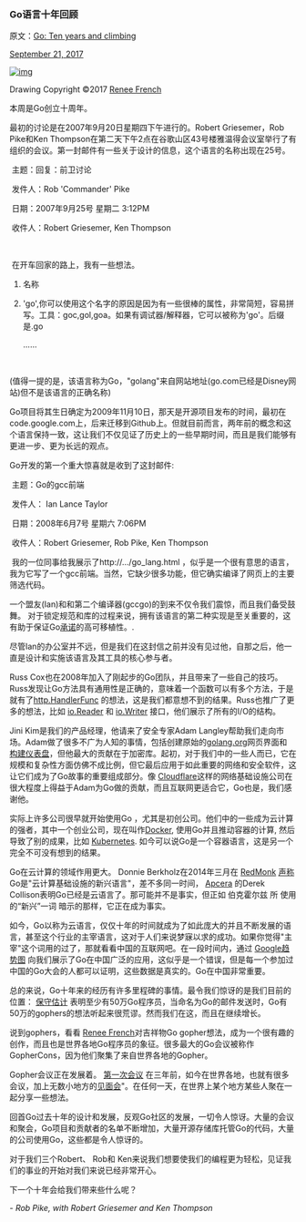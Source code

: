 ### Go语言十年回顾

原文：[Go: Ten years and climbing](https://commandcenter.blogspot.jp/2017/09/go-ten-years-and-climbing.html?from=hackcv&hmsr=hackcv.com&utm_medium=hackcv.com&utm_source=hackcv.com)

[September 21, 2017](https://commandcenter.blogspot.com/2017/09/go-ten-years-and-climbing.html)





[![img](https://1.bp.blogspot.com/-aGrvoIrHLeE/WcQu3Y2fE_I/AAAAAAAApsw/0lYHJ9InDUAtARMUhf0kBUKxCrEUkmrVgCLcBGAs/s320/gophers10th.jpg)](https://1.bp.blogspot.com/-aGrvoIrHLeE/WcQu3Y2fE_I/AAAAAAAApsw/0lYHJ9InDUAtARMUhf0kBUKxCrEUkmrVgCLcBGAs/s1600/gophers10th.jpg)

Drawing Copyright ©2017 [Renee French](http://reneefrench.io/)



本周是Go创立十周年。

最初的讨论是在2007年9月20日星期四下午进行的。Robert Griesemer，Rob Pike和Ken Thompson在第二天下午2点在谷歌山区43号楼雅温得会议室举行了有组织的会议。第一封邮件有一些关于设计的信息，这个语言的名称出现在25号。

​	主题：回复：前卫讨论

​	发件人：Rob 'Commander' Pike 

​	日期：2007年9月25号 星期二 3:12PM

​	收件人：Robert Griesemer, Ken Thompson

​	

​	在开车回家的路上，我有一些想法。

 1. 名称

 2. 'go',你可以使用这个名字的原因是因为有一些很棒的属性，非常简短，容易拼写。工具：goc,gol,goa。如果有调试器/解释器，它可以被称为'go'。后缀是.go 

    ......   

​	

(值得一提的是，该语言称为Go，"golang"来自网站地址(go.com已经是Disney网站)但不是该语言的正确名称)



Go项目将其生日确定为2009年11月10日，那天是开源项目发布的时间，最初在code.google.com上，后来迁移到Github上。但就目前而言，两年前的概念和这个语言保持一致，这让我们不仅见证了历史上的一些早期时间，而且是我们能够有更进一步、更为长远的观点。



Go开发的第一个重大惊喜就是收到了这封邮件:

​	主题：Go的gcc前端

​	发件人： Ian Lance Taylor 

​	日期：2008年6月7号 星期六 7:06PM

​	收件人：Robert Griesemer, Rob Pike, Ken Thompson

​	我的一位同事给我展示了http://.../go_lang.html ，似乎是一个很有意思的语言，我为它写了一个gcc前端。当然，它缺少很多功能，但它确实编译了网页上的主要筛选代码。



一个盟友(Ian)和和第二个编译器(gccgo)的到来不仅令我们震惊，而且我们备受鼓舞。 对于锁定规范和库的过程来说，拥有该语言的第二种实现是至关重要的，这有助于保证Go[承诺](https://golang.org/doc/go1compat)的高可移植性。.



尽管Ian的办公室并不远，但是我们在这封信之前并没有见过他，自那之后，他一直是设计和实施该语言及其工具的核心参与者。



Russ Cox也在2008年加入了刚起步的Go团队，并且带来了一些自己的技巧。Russ发现让Go方法具有通用性是正确的，意味着一个函数可以有多个方法，于是就有了[http.HandlerFunc](https://golang.org/pkg/net/http/#HandlerFunc) 的想法，这是我们都意想不到的结果。Russ也推广了更多的想法，比如 [io.Reader](https://golang.org/pkg/io/#Reader) 和 [io.Writer](https://golang.org/pkg/io/#Writer) 接口，他们展示了所有的I/O的结构。



Jini Kim是我们的产品经理，他请来了安全专家Adam Langley帮助我们走向市场。Adam做了很多不广为人知的事情，包括创建原始的[golang.org](https://golang.org/)网页界面和 [构建仪表盘](https://build.golang.org/)，但他最大的贡献在于加密库。起初，对于我们中的一些人而已，它在规模和复杂性方面仿佛不成比例，但它最后应用于如此重要的网络和安全软件，这让它们成为了Go故事的重要组成部分。像 [Cloudflare](https://www.cloudflare.com/)这样的网络基础设施公司在很大程度上得益于Adam为Go做的贡献，而且互联网更适合它，Go也是，我们感谢他。

实际上许多公司很早就开始使用Go ，尤其是初创公司。他们中的一些成为云计算的强者，其中一个创业公司，现在叫作[Docker](https://www.docker.com/), 使用Go并且推动容器的计算, 然后导致了别的成果，比如 [Kubernetes](https://kubernetes.io/). 如今可以说Go是一个容器语言，这是另一个完全不可没有想到的结果。



Go在云计算的领域作用更大。 Donnie Berkholz在2014年三月在 [RedMonk](https://redmonk.com/)  [声称](http://redmonk.com/dberkholz/2014/03/18/go-the-emerging-language-of-cloud-infrastructure/) Go是"云计算基础设施的新兴语言"，差不多同一时间， [Apcera](https://www.apcera.com/) 的Derek Collison表明Go已经是云语言了。那可能并不是事实，但正如 伯克霍尔兹 所 使用的“新兴”一词 暗示的那样，它正在成为事实。



如今，Go以称为云语言，仅仅十年的时间就成为了如此庞大的并且不断发展的语言，甚至这个行业的主宰语言，这对于人们来说梦寐以求的成功。如果你觉得"主宰"这个词用的过了，那就看看中国的互联网吧。在一段时间内，通过 [Google趋势图](https://trends.google.com/trends/explore?q=golang) 向我们展示了Go在中国广泛的应用，这似乎是一个错误，但是每一个参加过中国的Go大会的人都可以证明，这些数据是真实的。Go在中国非常重要。



总的来说，Go十年来的经历有许多里程碑的事情。最令我们惊讶的是我们目前的位置： [保守估计](https://research.swtch.com/gophercount) 表明至少有50万Go程序员，当命名为Go的邮件发送时，Go有50万的gophers的想法听起来很荒谬。然而我们在这，而且在继续增长。



说到gophers，看看 [Renee French](http://reneefrench.io/)对吉祥物Go gopher想法，成为一个很有趣的创作，而且也是世界各地Go程序员的象征。很多最大的Go会议被称作GopherCons，因为他们聚集了来自世界各地的Gopher。



Gopher会议正在发展着。 [第一次会议](https://www.youtube.com/playlist?list=PLE7tQUdRKcyb-k4TMNm2K59-sVlUJumw7) 在三年前，如今在世界各地，也就有很多会议，加上无数小地方的[见面会](https://www.meetup.com/topics/golang/)"。在任何一天，在世界上某个地方某些人聚在一起分享一些想法。



回首Go过去十年的设计和发展，反观Go社区的发展，一切令人惊讶。大量的会议和聚会，Go项目和贡献者的名单不断增加，大量开源存储库托管Go的代码，大量的公司使用Go，这些都是令人惊讶的。



对于我们三个Robert、 Rob和 Ken来说我们想要使我们的编程更为轻松，见证我们的事业的开始对我们来说已经非常开心。

下一个十年会给我们带来些什么呢？



*- Rob Pike, with Robert Griesemer and Ken Thompson*